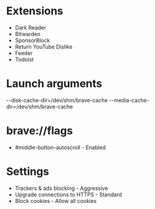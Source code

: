 # Extensions

- Dark Reader
- Bitwarden
- SponsorBlock
- Return YouTube Dislike
- Feeder
- Todoist

# Launch arguments

--disk-cache-dir=/dev/shm/brave-cache --media-cache-dir=/dev/shm/brave-cache

# brave://flags

- #middle-button-autoscroll - Enabled

# Settings

- Trackers & ads blocking - Aggressive
- Upgrade connections to HTTPS - Standard
- Block cookies - Allow all cookies
